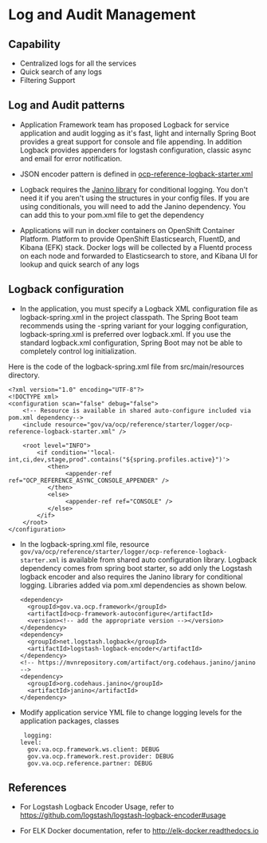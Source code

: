 # Log and Audit Management

## Capability
- Centralized logs for all the services
- Quick search of any logs
- Filtering Support

## Log and Audit patterns
- Application Framework team has proposed Logback for service application and audit logging as it's fast, light and internally Spring Boot provides a great support for console and file appending. In addition Logback provides appenders for logstash configuration, classic async and email for error notification.

- JSON encoder pattern is defined in [ocp-reference-logback-starter.xml](https://github.com/department-of-veterans-affairs/ocp-framework/blob/master/ocp-framework-autoconfigure/src/main/resources/gov/va/ocp/reference/starter/logger/ocp-reference-logback-starter.xml)

- Logback requires the [Janino library](https://logback.qos.ch/setup.html#janino) for conditional logging. You don't need it if you aren't using the structures in your config files. If you are using conditionals, you will need to add the Janino dependency. You can add this to your pom.xml file to get the dependency

- Applications will run in docker containers on OpenShift Container Platform. Platform to provide OpenShift Elasticsearch, FluentD, and Kibana (EFK) stack. Docker logs will be collected by a Fluentd process on each node and forwarded to Elasticsearch to store, and Kibana UI for lookup and quick search of any logs

## Logback configuration
- In the application, you must specify a Logback XML configuration file as logback-spring.xml in the project classpath. The Spring Boot team recommends using the -spring variant for your logging configuration, logback-spring.xml is preferred over logback.xml. If you use the standard logback.xml configuration, Spring Boot may not be able to completely control log initialization. 

Here is the code of the logback-spring.xml file from src/main/resources directory.

	<?xml version="1.0" encoding="UTF-8"?>
	<!DOCTYPE xml>
	<configuration scan="false" debug="false">
		<!-- Resource is available in shared auto-configure included via pom.xml dependency-->
	    <include resource="gov/va/ocp/reference/starter/logger/ocp-reference-logback-starter.xml" />
	    
	    <root level="INFO">
	    	<if condition='"local-int,ci,dev,stage,prod".contains("${spring.profiles.active}")'>
	           <then>
	                <appender-ref ref="OCP_REFERENCE_ASYNC_CONSOLE_APPENDER" />
	           </then>
	           <else>
	                <appender-ref ref="CONSOLE" />
	           </else>
	        </if>
	    </root>
	</configuration>
	
- In the logback-spring.xml file, resource  `gov/va/ocp/reference/starter/logger/ocp-reference-logback-starter.xml` is available from shared auto configuration library. Logback dependency comes from spring boot starter, so add only the Logstash logback encoder and also requires the Janino library for conditional logging. Libraries added via pom.xml dependencies as shown below.
  
	  <dependency>
	    <groupId>gov.va.ocp.framework</groupId>
	    <artifactId>ocp-framework-autoconfigure</artifactId>
	    <version><!-- add the appropriate version --></version>
	  </dependency>
	  <dependency>
	    <groupId>net.logstash.logback</groupId>
	    <artifactId>logstash-logback-encoder</artifactId>
	  </dependency>
	  <!-- https://mvnrepository.com/artifact/org.codehaus.janino/janino -->
	  <dependency>
	    <groupId>org.codehaus.janino</groupId>
	    <artifactId>janino</artifactId>
	  </dependency>  
	    
- Modify application service YML file to change logging levels for the application packages, classes

       logging: 
	  level:
	    gov.va.ocp.framework.ws.client: DEBUG
	    gov.va.ocp.framework.rest.provider: DEBUG
	    gov.va.ocp.reference.partner: DEBUG

	
## References
- For Logstash Logback Encoder Usage, refer to https://github.com/logstash/logstash-logback-encoder#usage

- For ELK Docker documentation, refer to http://elk-docker.readthedocs.io

